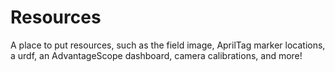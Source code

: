 # Resources

A place to put resources, such as the field image, AprilTag marker locations, a urdf, an AdvantageScope dashboard, camera calibrations, and more!
